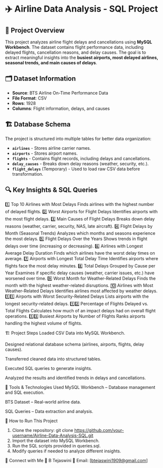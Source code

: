 # ✈️ Airline Data Analysis - SQL Project

## 📌 Project Overview
This project analyzes airline flight delays and cancellations using **MySQL Workbench**. The dataset contains flight performance data, including delayed flights, cancellation reasons, and delay causes. The goal is to extract meaningful insights into the **busiest airports, most delayed airlines, seasonal trends, and main causes of delays**.

## 🗂️ Dataset Information
- **Source**: BTS Airline On-Time Performance Data  
- **File Format**: CSV  
- **Rows**: 1928  
- **Columns**: Flight information, delays, and causes  

## 🏗️ Database Schema
The project is structured into multiple tables for better data organization:
- **`airlines`** - Stores airline carrier names.  
- **`airports`** - Stores airport names.  
- **`flights`** - Contains flight records, including delays and cancellations.  
- **`delay_causes`** - Breaks down delay reasons (weather, security, etc.).  
- **`flight_delays`** (Temporary) - Used to load raw CSV data before transformation.  

## 🔍 Key Insights & SQL Queries
1️⃣ Top 10 Airlines with Most Delays
Finds airlines with the highest number of delayed flights.
2️⃣ Worst Airports for Flight Delays
Identifies airports with the most flight delays.
3️⃣ Main Causes of Flight Delays
Breaks down delay reasons (weather, carrier, security, NAS, late aircraft).
4️⃣ Flight Delays by Month (Seasonal Trends)
Analyzes which months and seasons experience the most delays.
5️⃣ Flight Delays Over the Years
Shows trends in flight delays over time (increasing or decreasing).
6️⃣ Airlines with Longest Average Delay Duration
Finds which airlines have the worst delay times on average.
7️⃣ Airports with Longest Total Delay Time
Identifies airports where flights face the most delay minutes.
8️⃣ Total Delays Grouped by Cause per Year
Examines if specific delay causes (weather, carrier issues, etc.) have worsened over time.
9️⃣ Worst Month for Weather-Related Delays
Finds the month with the highest weather-related disruptions.
🔟 Airlines with Most Weather-Related Delays
Identifies airlines most affected by weather delays.
1️⃣1️⃣ Airports with Worst Security-Related Delays
Lists airports with the longest security-related delays.
1️⃣2️⃣ Percentage of Flights Delayed vs. Total Flights
Calculates how much of an impact delays had on overall flight operations.
1️⃣3️⃣ Busiest Airports by Number of Flights
Ranks airports handling the highest volume of flights.

🏗️ Project Steps
Loaded CSV Data into MySQL Workbench.

Designed relational database schema (airlines, airports, flights, delay causes).

Transferred cleaned data into structured tables.

Executed SQL queries to generate insights.

Analyzed the results and identified trends in delays and cancellations.

🚀 Tools & Technologies Used
MySQL Workbench – Database management and SQL execution.

BTS Dataset – Real-world airline data.

SQL Queries – Data extraction and analysis.

📌 How to Run This Project
1. Clone the repository:
git clone https://github.com/your-username/Airline-Data-Analysis-SQL.git
2. Import the dataset into MySQL Workbench.
3. Run the SQL scripts provided in queries.sql.
4. Modify queries if needed to analyze different insights.

📢 Connect with Me
👤 B Tejaswini
📧 Email: [btejaswini1909@gmail.com]
